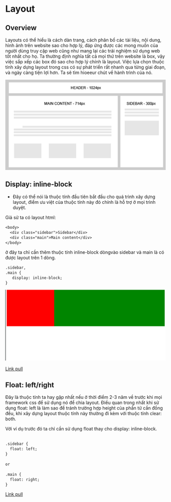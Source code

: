 # Layout

## Overview
Layouts có thể hiểu là cách dàn trang, cách phân bổ các tài liệu, nội dung, hình ảnh trên website sao cho hợp lý, đáp ứng được các mong muốn của người dùng truy cập web cũng như mang lại các trải nghiệm sử dụng web tốt nhất cho họ.
Ta thường định nghĩa tất cả mọi thứ trên website là box, vậy việc sắp xếp các box đó sao cho hợp lý chính là layout.
Việc lựa chọn thuộc tính xây dựng layout trong css có sự phát triển rất nhanh qua từng giai đoạn, và ngày càng tiện lợi hơn. Ta sẽ tìm hioeeur chút về hành trình của nó.

![Overview](https://github.com/khacthe/Layout/blob/master/531-298-.png)

## Display: inline-block
- Đây có thể nói là thuộc tính đầu tiên bắt đầu cho quá trình xây dựng layout, điểm ưu việt của thuộc tính này đó chính là hỗ trợ ở mọi trình duyệt.

Giả sử ta có layout html:
```
<body>
  <div class="sidebar">Sidebar</div>
  <div class="main">Main content</div>
</body>

```
ở đây ta chỉ cần thêm thuộc tính inline-block dòngvào sidebar và main là có được layout trên 1 dòng.
```
.sidebar,
.main {
   display: inline-block;
}

```

![Inline-block](https://github.com/khacthe/Layout/blob/master/display_inline.png)

[Link pull](https://github.com/khacthe/Layout/pull/2)

## Float: left/right

Đây là thuộc tính ta hay gặp nhất nếu ở thời điểm 2-3 năm về trước khi mọi framework css để sử dụng nó để chia layout.
Điều quan trong nhất khi sử dụng float: left là làm sao để tránh trường hợp height của phần tử cần đồng đều, khi xây dựng layout thuộc tính này thường đi kèm với thuộc tính clear: both.

Với ví dụ trước đó ta chỉ cần sử dụng float thay cho display: inline-block.
```

.sidebar {
  float: left;
}

or 

.main {
  float: right;
}

```

[Link pull](https://github.com/khacthe/Layout/pull/3)

